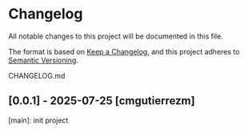 # Changelog

All notable changes to this project will be documented in this file.

The format is based on [Keep a Changelog](https://keepachangelog.com/en/1.0.0/), and this project
adheres to [Semantic Versioning](https://semver.org/spec/v2.0.0.html).

CHANGELOG.md

## [0.0.1] - 2025-07-25 [cmgutierrezm]
[main]: init project